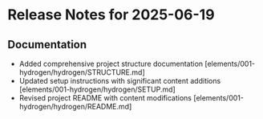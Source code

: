 # Release Notes for 2025-06-19

## Documentation

- Added comprehensive project structure documentation [elements/001-hydrogen/hydrogen/STRUCTURE.md]
- Updated setup instructions with significant content additions [elements/001-hydrogen/hydrogen/SETUP.md]
- Revised project README with content modifications [elements/001-hydrogen/hydrogen/README.md]
